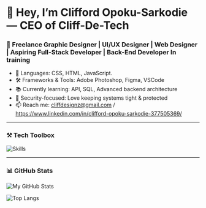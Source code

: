 # 👋 Hey, I’m Clifford Opoku-Sarkodie — CEO of Cliff-De-Tech

### 🧠 Freelance Graphic Designer | UI/UX Designer | Web Designer | Aspiring Full-Stack Developer | Back-End Developer In training

- 🔧 Languages: CSS, HTML, JavaScript.
- 🛠 Frameworks & Tools: Adobe Photoshop, Figma, VSCode
- 📚 Currently learning: API, SQL, Advanced backend architecture
- 🔐 Security-focused: Love keeping systems tight & protected
- 📫 Reach me: cliffdesignz@gmail.com / https://www.linkedin.com/in/clifford-opoku-sarkodie-377505369/

---

### ⚒ Tech Toolbox
![Skills](https://skillicons.dev/icons?i=python,c,git,bash,mysql,html,css,javascript)

---

### 📊 GitHub Stats
![My GitHub Stats](https://github-readme-stats.vercel.app/api?username=cliff-de-tech&show_icons=true&theme=tokyonight)

![Top Langs](https://github-readme-stats.vercel.app/api/top-langs/?username=cliff-de-tech&layout=compact&theme=tokyonight)
